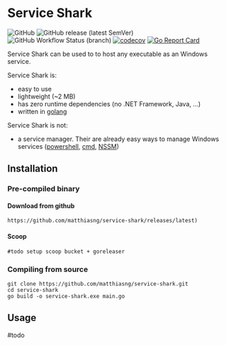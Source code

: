 # Service Shark

![GitHub](https://img.shields.io/github/license/matthiasng/service-shark)
![GitHub release (latest SemVer)](https://img.shields.io/github/v/release/matthiasng/service-shark?sort=semver)
![GitHub Workflow Status (branch)](https://img.shields.io/github/workflow/status/matthiasng/service-shark/build/master)
[![codecov](https://codecov.io/gh/matthiasng/service-shark/branch/master/graph/badge.svg)](https://codecov.io/gh/matthiasng/service-shark)
[![Go Report Card](https://goreportcard.com/badge/github.com/matthiasng/service-wrapper)](https://goreportcard.com/report/github.com/matthiasng/service-wrapper)

Service Shark can be used to to host any executable as an Windows service.

Service Shark is:
- easy to use
- lightweight (~2 MB)
- has zero runtime dependencies (no .NET Framework, Java, ...)
- written in [golang](https://golang.org/)

Service Shark is not:
- a service manager. Their are already easy ways to manage Windows services ([powershell](https://docs.microsoft.com/de-de/powershell/scripting/samples/managing-services?view=powershell-6), [cmd](https://docs.microsoft.com/de-de/windows-server/administration/windows-commands/sc-create), [NSSM](https://nssm.cc/))

## Installation

### Pre-compiled binary

#### Download from github
```
https://github.com/matthiasng/service-shark/releases/latest)
```

#### Scoop
```
#todo setup scoop bucket + goreleaser
```

### Compiling from source
```
git clone https://github.com/matthiasng/service-shark.git
cd service-shark
go build -o service-shark.exe main.go
```

## Usage

#todo
